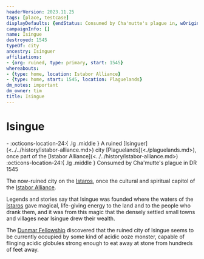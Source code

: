 ```yaml
---
headerVersion: 2023.11.25
tags: [place, testcase]
displayDefaults: {endStatus: Consumed by Cha'mutte's plague in, wOrigin: '<primary:UA> <ancestry> <typeof:UA> <home:1q>, once part of <origin:rA>', wPastHome: <end> <target>, dPast: ''}
campaignInfo: []
name: Isingue
destroyed: 1545
typeOf: city
ancestry: Isinguer
affiliations:
- {org: ruined, type: primary, start: 1545}
whereabouts:
- {type: home, location: Istabor Alliance}
- {type: home, start: 1545, location: Plaguelands}
dm_notes: important
dm_owner: tim
title: Isingue
---
```

# Isingue
<div class="grid cards ext-narrow-margin ext-one-column" markdown>
-  
   :octicons-location-24:{ .lg .middle } A ruined [Isinguer](<../../history/istabor-alliance.md>) city [Plaguelands](<./plaguelands.md>), once part of the [Istabor Alliance](<../../history/istabor-alliance.md>)  
    :octicons-location-24:{ .lg .middle } Consumed by Cha'mutte's plague in DR 1545  
</div>


The now-ruined city on the [Istaros](<../major-rivers/istaros-watershed/istaros.md>), once the cultural and spiritual capitol of the [Istabor Alliance](<../../history/istabor-alliance.md>). 

Legends and stories say that Isingue was founded where the waters of the [Istaros](<../major-rivers/istaros-watershed/istaros.md>) gave magical, life-giving energy to the land and to the people who drank them, and it was from this magic that the densely settled small towns and villages near Isingue drew their wealth. 


The [Dunmar Fellowship](<../../people/pcs/dunmar-fellowship/dunmar-fellowship.md>) discovered that the ruined city of Isingue seems to be currently occupied by some kind of acidic ooze monster, capable of flinging acidic globules strong enough to eat away at stone from hundreds of feet away. 





